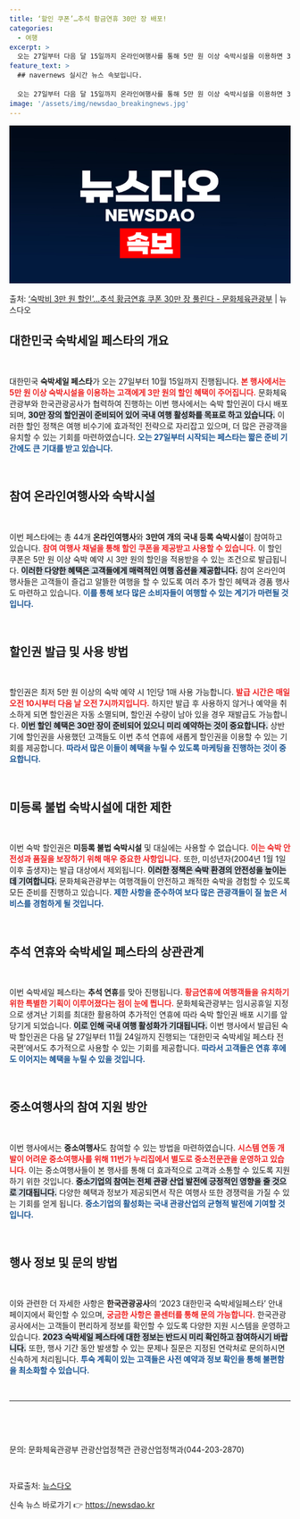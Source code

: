 ```yaml
---
title: ‘할인 쿠폰’…추석 황금연휴 30만 장 배포!
categories:
  - 여행
excerpt: >
  오는 27일부터 다음 달 15일까지 온라인여행사를 통해 5만 원 이상 숙박시설을 이용하면 3만 원을 할인받을…
feature_text: >
  ## navernews 실시간 뉴스 속보입니다.

  오는 27일부터 다음 달 15일까지 온라인여행사를 통해 5만 원 이상 숙박시설을 이용하면 3만 원을 할인받을…
image: '/assets/img/newsdao_breakingnews.jpg'
---
```


![뉴스다오 속보](/assets/img/newsdao_breakingnews.jpg)

<p>출처: <a href="https://newsdao.kr/1981" rel="dofollow">‘숙박비 3만 원 할인’…추석 황금연휴 쿠폰 30만 장 풀린다 - 문화체육관광부</a> | 뉴스다오</p>

<h2 data-ke-size="size26">대한민국 숙박세일 페스타의 개요</h2>

<p data-ke-size="size16">&nbsp;</p>

대한민국 <b>숙박세일 페스타</b>가 오는 27일부터 10월 15일까지 진행됩니다. <b><span style="color: #ee2323;">본 행사에서는 5만 원 이상 숙박시설을 이용하는 고객에게 3만 원의 할인 혜택이 주어집니다.</span></b> 문화체육관광부와 한국관광공사가 협력하여 진행하는 이번 행사에서는 숙박 할인권이 다시 배포되며, <b><span style="background-color: #21538527;">30만 장의 할인권이 준비되어 있어 국내 여행 활성화를 목표로 하고 있습니다.</span></b> 이러한 할인 정책은 여행 비수기에 효과적인 전략으로 자리잡고 있으며, 더 많은 관광객을 유치할 수 있는 기회를 마련하였습니다. <b><span style="color: #1a5490;">오는 27일부터 시작되는 페스타는 짧은 준비 기간에도 큰 기대를 받고 있습니다.</span></b>

<p data-ke-size="size16">&nbsp;</p>

<h2 data-ke-size="size26">참여 온라인여행사와 숙박시설</h2>

<p data-ke-size="size16">&nbsp;</p>

이번 페스타에는 총 44개 <b>온라인여행사</b>와 <b>3만여 개의 국내 등록 숙박시설</b>이 참여하고 있습니다. <b><span style="color: #ee2323;">참여 여행사 채널을 통해 할인 쿠폰을 제공받고 사용할 수 있습니다.</span></b> 이 할인 쿠폰은 5만 원 이상 숙박 예약 시 3만 원의 할인을 적용받을 수 있는 조건으로 발급됩니다. <b><span style="background-color: #21538527;">이러한 다양한 혜택은 고객들에게 매력적인 여행 옵션을 제공합니다.</span></b> 참여 온라인여행사들은 고객들이 즐겁고 알뜰한 여행을 할 수 있도록 여러 추가 할인 혜택과 경품 행사도 마련하고 있습니다. <b><span style="color: #1a5490;">이를 통해 보다 많은 소비자들이 여행할 수 있는 계기가 마련될 것입니다.</span></b>

<p data-ke-size="size16">&nbsp;</p>

<h2 data-ke-size="size26">할인권 발급 및 사용 방법</h2>

<p data-ke-size="size16">&nbsp;</p>

할인권은 최저 5만 원 이상의 숙박 예약 시 1인당 1매 사용 가능합니다. <b><span style="color: #ee2323;">발급 시간은 매일 오전 10시부터 다음 날 오전 7시까지입니다.</span></b> 하지만 발급 후 사용하지 않거나 예약을 취소하게 되면 할인권은 자동 소멸되며, 할인권 수량이 남아 있을 경우 재발급도 가능합니다. <b><span style="background-color: #21538527;">이번 할인 혜택은 30만 장이 준비되어 있으니 미리 예약하는 것이 중요합니다.</span></b> 상반기에 할인권을 사용했던 고객들도 이번 추석 연휴에 새롭게 할인권을 이용할 수 있는 기회를 제공합니다. <b><span style="color: #1a5490;">따라서 많은 이들이 혜택을 누릴 수 있도록 마케팅을 진행하는 것이 중요합니다.</span></b>

<p data-ke-size="size16">&nbsp;</p>

<h2 data-ke-size="size26">미등록 불법 숙박시설에 대한 제한</h2>

<p data-ke-size="size16">&nbsp;</p>

이번 숙박 할인권은 <b>미등록 불법 숙박시설</b> 및 대실에는 사용할 수 없습니다. <b><span style="color: #ee2323;">이는 숙박 안전성과 품질을 보장하기 위해 매우 중요한 사항입니다.</span></b> 또한, 미성년자(2004년 1월 1일 이후 출생자)는 발급 대상에서 제외됩니다. <b><span style="background-color: #21538527;">이러한 정책은 숙박 환경의 안전성을 높이는 데 기여합니다.</span></b> 문화체육관광부는 여행객들이 안전하고 쾌적한 숙박을 경험할 수 있도록 모든 준비를 진행하고 있습니다. <b><span style="color: #1a5490;">제한 사항을 준수하여 보다 많은 관광객들이 질 높은 서비스를 경험하게 될 것입니다.</span></b>

<p data-ke-size="size16">&nbsp;</p>

<h2 data-ke-size="size26">추석 연휴와 숙박세일 페스타의 상관관계</h2>

<p data-ke-size="size16">&nbsp;</p>

이번 숙박세일 페스타는 <b>추석 연휴</b>를 맞아 진행됩니다. <b><span style="color: #ee2323;">황금연휴에 여행객들을 유치하기 위한 특별한 기획이 이루어졌다는 점이 눈에 띕니다.</span></b> 문화체육관광부는 임시공휴일 지정으로 생겨난 기회를 최대한 활용하여 추가적인 연휴에 따라 숙박 할인권 배포 시기를 앞당기게 되었습니다. <b><span style="background-color: #21538527;">이로 인해 국내 여행 활성화가 기대됩니다.</span></b> 이번 행사에서 발급된 숙박 할인권은 다음 달 27일부터 11월 24일까지 진행되는 ‘대한민국 숙박세일 페스타 전국편’에서도 추가적으로 사용할 수 있는 기회를 제공합니다. <b><span style="color: #1a5490;">따라서 고객들은 연휴 후에도 이어지는 혜택을 누릴 수 있을 것입니다.</span></b>

<p data-ke-size="size16">&nbsp;</p>

<h2 data-ke-size="size26">중소여행사의 참여 지원 방안</h2>

<p data-ke-size="size16">&nbsp;</p>

이번 행사에서는 <b>중소여행사</b>도 참여할 수 있는 방법을 마련하였습니다. <b><span style="color: #ee2323;">시스템 연동 개발이 어려운 중소여행사를 위해 11번가 누리집에서 별도로 중소전문관을 운영하고 있습니다.</span></b> 이는 중소여행사들이 본 행사를 통해 더 효과적으로 고객과 소통할 수 있도록 지원하기 위한 것입니다. <b><span style="background-color: #21538527;">중소기업의 참여는 전체 관광 산업 발전에 긍정적인 영향을 줄 것으로 기대됩니다.</span></b> 다양한 혜택과 정보가 제공되면서 작은 여행사 또한 경쟁력을 가질 수 있는 기회를 얻게 됩니다. <b><span style="color: #1a5490;">중소기업의 활성화는 국내 관광산업의 균형적 발전에 기여할 것입니다.</span></b>

<p data-ke-size="size16">&nbsp;</p>

<h2 data-ke-size="size26">행사 정보 및 문의 방법</h2>

<p data-ke-size="size16">&nbsp;</p>

이와 관련한 더 자세한 사항은 <b>한국관광공사</b>의 ‘2023 대한민국 숙박세일페스타’ 안내 페이지에서 확인할 수 있으며, <b><span style="color: #ee2323;">궁금한 사항은 콜센터를 통해 문의 가능합니다.</span></b> 한국관광공사에서는 고객들이 편리하게 정보를 확인할 수 있도록 다양한 지원 시스템을 운영하고 있습니다. <b><span style="background-color: #21538527;">2023 숙박세일 페스타에 대한 정보는 반드시 미리 확인하고 참여하시기 바랍니다.</span></b> 또한, 행사 기간 동안 발생할 수 있는 문제나 질문은 지정된 연락처로 문의하시면 신속하게 처리됩니다. <b><span style="color: #1a5490;">투숙 계획이 있는 고객들은 사전 예약과 정보 확인을 통해 불편함을 최소화할 수 있습니다.</span></b>

<p data-ke-size="size16">&nbsp;</p>

<hr>

<p data-ke-size="size16">&nbsp;</p>

<article>
  <p data-ke-size="size16">&nbsp;</p>
  <p data-ke-size="size16">문의: 문화체육관광부 관광산업정책관 관광산업정책과(044-203-2870)</p>
  <p data-ke-size="size16">&nbsp;</p>
</article>

<p data-ke-size="size16">자료출처: <a href="https://newsdao.kr/1981" target="_blank">뉴스다오</a></p> 

신속 뉴스 바로가기 👉 <a href="https://newsdao.kr" rel="dofollow">https://newsdao.kr</a>


